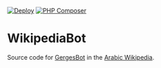 [![Deploy](https://github.com/GergesBot/ArWiki/actions/workflows/deploy.yml/badge.svg)](https://github.com/GergesBot/ArWiki/actions/workflows/deploy.yml)
[![PHP Composer](https://github.com/GergesBot/ArWiki/actions/workflows/php.yml/badge.svg)](https://github.com/GergesBot/ArWiki/actions/workflows/php.yml)
# WikipediaBot

Source code for [GergesBot](https://ar.wikipedia.org/wiki/User:GergesBot "GergesBot") in the [Arabic Wikipedia](https://ar.wikipedia.org/ "Arabic Wikipedia").

